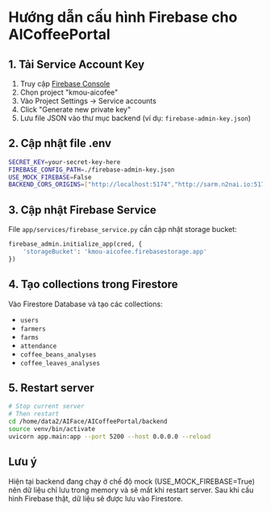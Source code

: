 # Hướng dẫn cấu hình Firebase cho AICoffeePortal

## 1. Tải Service Account Key

1. Truy cập [Firebase Console](https://console.firebase.google.com/)
2. Chọn project "kmou-aicofee"
3. Vào Project Settings → Service accounts
4. Click "Generate new private key"
5. Lưu file JSON vào thư mục backend (ví dụ: `firebase-admin-key.json`)

## 2. Cập nhật file .env

```bash
SECRET_KEY=your-secret-key-here
FIREBASE_CONFIG_PATH=./firebase-admin-key.json
USE_MOCK_FIREBASE=False
BACKEND_CORS_ORIGINS=["http://localhost:5174","http://sarm.n2nai.io:5174","https://sarm.n2nai.io:5174"]
```

## 3. Cập nhật Firebase Service

File `app/services/firebase_service.py` cần cập nhật storage bucket:

```python
firebase_admin.initialize_app(cred, {
    'storageBucket': 'kmou-aicofee.firebasestorage.app'
})
```

## 4. Tạo collections trong Firestore

Vào Firestore Database và tạo các collections:
- `users`
- `farmers`
- `farms`
- `attendance`
- `coffee_beans_analyses`
- `coffee_leaves_analyses`

## 5. Restart server

```bash
# Stop current server
# Then restart
cd /home/data2/AIFace/AICoffeePortal/backend
source venv/bin/activate
uvicorn app.main:app --port 5200 --host 0.0.0.0 --reload
```

## Lưu ý

Hiện tại backend đang chạy ở chế độ mock (USE_MOCK_FIREBASE=True) nên dữ liệu chỉ lưu trong memory và sẽ mất khi restart server. Sau khi cấu hình Firebase thật, dữ liệu sẽ được lưu vào Firestore.